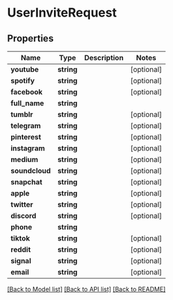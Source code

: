 # UserInviteRequest

## Properties
Name | Type | Description | Notes
------------ | ------------- | ------------- | -------------
**youtube** | **string** |  | [optional] 
**spotify** | **string** |  | [optional] 
**facebook** | **string** |  | [optional] 
**full_name** | **string** |  | 
**tumblr** | **string** |  | [optional] 
**telegram** | **string** |  | [optional] 
**pinterest** | **string** |  | [optional] 
**instagram** | **string** |  | [optional] 
**medium** | **string** |  | [optional] 
**soundcloud** | **string** |  | [optional] 
**snapchat** | **string** |  | [optional] 
**apple** | **string** |  | [optional] 
**twitter** | **string** |  | [optional] 
**discord** | **string** |  | [optional] 
**phone** | **string** |  | 
**tiktok** | **string** |  | [optional] 
**reddit** | **string** |  | [optional] 
**signal** | **string** |  | [optional] 
**email** | **string** |  | [optional] 

[[Back to Model list]](../README.md#documentation-for-models) [[Back to API list]](../README.md#documentation-for-api-endpoints) [[Back to README]](../README.md)


